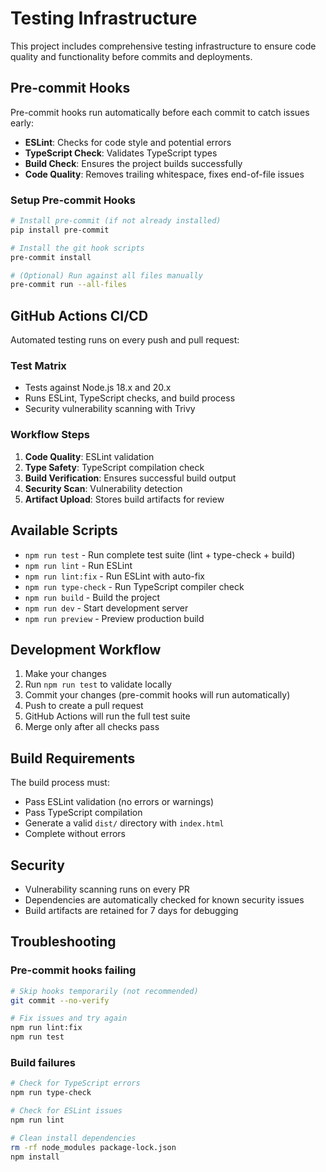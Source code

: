 # Testing Infrastructure

This project includes comprehensive testing infrastructure to ensure code quality and functionality before commits and deployments.

## Pre-commit Hooks

Pre-commit hooks run automatically before each commit to catch issues early:

- **ESLint**: Checks for code style and potential errors
- **TypeScript Check**: Validates TypeScript types
- **Build Check**: Ensures the project builds successfully
- **Code Quality**: Removes trailing whitespace, fixes end-of-file issues

### Setup Pre-commit Hooks

```bash
# Install pre-commit (if not already installed)
pip install pre-commit

# Install the git hook scripts
pre-commit install

# (Optional) Run against all files manually
pre-commit run --all-files
```

## GitHub Actions CI/CD

Automated testing runs on every push and pull request:

### Test Matrix
- Tests against Node.js 18.x and 20.x
- Runs ESLint, TypeScript checks, and build process
- Security vulnerability scanning with Trivy

### Workflow Steps
1. **Code Quality**: ESLint validation
2. **Type Safety**: TypeScript compilation check
3. **Build Verification**: Ensures successful build output
4. **Security Scan**: Vulnerability detection
5. **Artifact Upload**: Stores build artifacts for review

## Available Scripts

- `npm run test` - Run complete test suite (lint + type-check + build)
- `npm run lint` - Run ESLint
- `npm run lint:fix` - Run ESLint with auto-fix
- `npm run type-check` - Run TypeScript compiler check
- `npm run build` - Build the project
- `npm run dev` - Start development server
- `npm run preview` - Preview production build

## Development Workflow

1. Make your changes
2. Run `npm run test` to validate locally
3. Commit your changes (pre-commit hooks will run automatically)
4. Push to create a pull request
5. GitHub Actions will run the full test suite
6. Merge only after all checks pass

## Build Requirements

The build process must:
- Pass ESLint validation (no errors or warnings)
- Pass TypeScript compilation
- Generate a valid `dist/` directory with `index.html`
- Complete without errors

## Security

- Vulnerability scanning runs on every PR
- Dependencies are automatically checked for known security issues
- Build artifacts are retained for 7 days for debugging

## Troubleshooting

### Pre-commit hooks failing
```bash
# Skip hooks temporarily (not recommended)
git commit --no-verify

# Fix issues and try again
npm run lint:fix
npm run test
```

### Build failures
```bash
# Check for TypeScript errors
npm run type-check

# Check for ESLint issues
npm run lint

# Clean install dependencies
rm -rf node_modules package-lock.json
npm install
```
